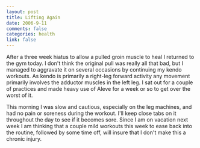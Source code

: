 ```yaml
--- 
layout: post
title: Lifting Again
date: 2006-9-11
comments: false
categories: health
link: false
---
```

After a three week hiatus to allow a pulled groin muscle to heal I returned to the gym today. I don't think the original pull was really all that bad, but I managed to aggravate it on several occasions by continuing my kendo workouts. As kendo is primarily a right-leg forward activity any movement primarily involves the adductor muscles in the left leg. I sat out for a couple of practices and made heavy use of Aleve for a week or so to get over the worst of it.

This morning I was slow and cautious, especially on the leg machines, and had no pain or soreness during the workout. I'll keep close tabs on it throughout the day to see if it becomes sore. Since I am on vacation next week I am thinking that a couple mild workouts this week to ease back into the routine, followed by some time off, will insure that I don't make this a chronic injury.

